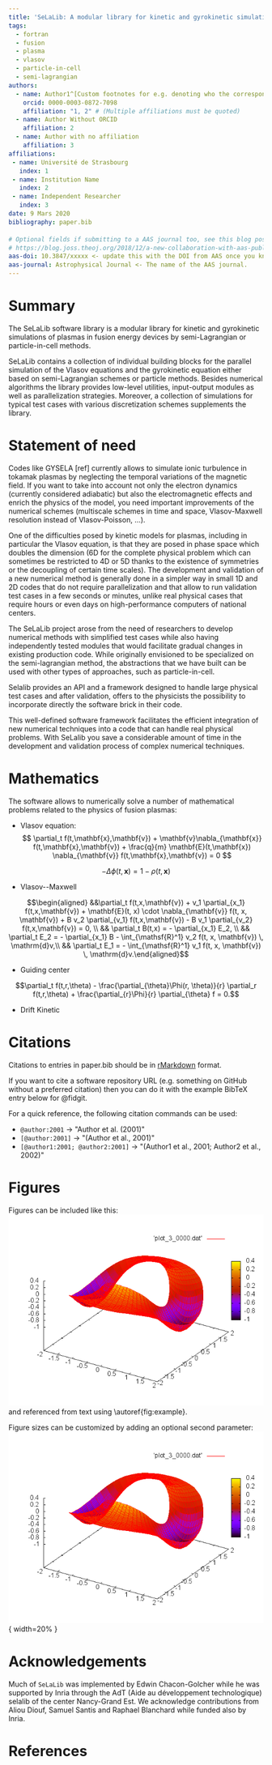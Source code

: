 ```yaml
---
title: 'SeLaLib: A modular library for kinetic and gyrokinetic simulations of plasmas in fusion energy devices by semi-Lagrangian or particle-in-cell methods.'
tags:
  - fortran
  - fusion
  - plasma
  - vlasov
  - particle-in-cell
  - semi-lagrangian
authors:
  - name: Author1^[Custom footnotes for e.g. denoting who the corresponding author is can be included like this.]
    orcid: 0000-0003-0872-7098
    affiliation: "1, 2" # (Multiple affiliations must be quoted)
  - name: Author Without ORCID
    affiliation: 2
  - name: Author with no affiliation
    affiliation: 3
affiliations:
 - name: Université de Strasbourg
   index: 1
 - name: Institution Name
   index: 2
 - name: Independent Researcher
   index: 3
date: 9 Mars 2020
bibliography: paper.bib

# Optional fields if submitting to a AAS journal too, see this blog post:
# https://blog.joss.theoj.org/2018/12/a-new-collaboration-with-aas-publishing
aas-doi: 10.3847/xxxxx <- update this with the DOI from AAS once you know it.
aas-journal: Astrophysical Journal <- The name of the AAS journal.
---
```


# Summary

The SeLaLib software library is a modular library for kinetic and
gyrokinetic simulations of plasmas in fusion energy devices by
semi-Lagrangian or particle-in-cell methods.

SeLaLib contains a collection of individual building blocks for the
parallel simulation of the Vlasov equations and the gyrokinetic equation
either based on semi-Lagrangian schemes or particle methods. Besides
numerical algorithms the library provides low-level utilities,
input-output modules as well as parallelization strategies. Moreover, a
collection of simulations for typical test cases with various
discretization schemes supplements the library.

# Statement of need

Codes like GYSELA [ref] currently allows to simulate ionic turbulence
in tokamak plasmas by neglecting the temporal variations of the
magnetic field. If you want to take into account not only the
electron dynamics (currently considered adiabatic) but also the
electromagnetic effects and enrich the physics of the model, you need
important improvements of the numerical schemes (multiscale schemes in time and space,
Vlasov-Maxwell resolution instead of Vlasov-Poisson, ...).

One of the difficulties posed by kinetic models for plasmas, including
in particular the Vlasov equation, is that they are posed in phase
space which doubles the dimension (6D for the complete physical
problem which can sometimes be restricted to 4D or 5D thanks to the
existence of symmetries or the decoupling of certain time scales).
The development and validation of a new numerical method is generally
done in a simpler way in small 1D and 2D codes that do not require
parallelization and that allow to run validation test cases in a
few seconds or minutes, unlike real physical cases that require
hours or even days on high-performance computers of national centers.

The SeLaLib project arose from the need of researchers to develop
numerical methods with simplified test cases while also having
independently tested modules that would facilitate gradual changes in
existing production code. While originally envisioned to be specialized
on the semi-lagrangian method, the abstractions that we have built can
be used with other types of approaches, such as particle-in-cell.

Selalib provides an API and a framework designed to handle 
large physical test cases and after validation, offers to the physicists 
the possibility to incorporate directly the software brick in their code.

This well-defined software framework facilitates the efficient
integration of new numerical techniques into a code that can handle
real physical problems. With SeLalib you save a considerable amount
of time in the development and validation process of complex numerical
techniques.


# Mathematics

The software allows to numerically solve a number of mathematical
problems related to the physics of fusion plasmas:

- Vlasov equation:
$$
\partial_t f(t,\mathbf{x},\mathbf{v}) + \mathbf{v}\nabla_{\mathbf{x}} f(t,\mathbf{x},\mathbf{v}) + \frac{q}{m} \mathbf{E}(t,\mathbf{x}) \nabla_{\mathbf{v}} f(t,\mathbf{x},\mathbf{v}) = 0
$$

$$-\Delta \phi(t,\mathbf{x}) =  1- \rho(t, \mathbf{x})$$

- Vlasov--Maxwell

$$\begin{aligned}
    &&\partial_t f(t,x,\mathbf{v}) + v_1 \partial_{x_1} f(t,x,\mathbf{v}) + \mathbf{E}(t, x) \cdot \nabla_{\mathbf{v}} f(t, x, \mathbf{v}) + B v_2 \partial_{v_1} f(t,x,\mathbf{v}) - B v_1 \partial_{v_2} f(t,x,\mathbf{v}) = 0, \\
    && \partial_t B(t,x) = - \partial_{x_1} E_2, \\
    && \partial_t E_2 = - \partial_{x_1} B - \int_{\mathsf{R}^1} v_2 f(t, x, \mathbf{v}) \, \mathrm{d}v,\\
    && \partial_t E_1 = - \int_{\mathsf{R}^1} v_1 f(t, x, \mathbf{v}) \, \mathrm{d}v.\end{aligned}$$

- Guiding center

$$\partial_t f(t,r,\theta) - \frac{\partial_{\theta}\Phi(r, \theta)}{r} \partial_r f(t,r,\theta) +  \frac{\partial_{r}\Phi}{r} \partial_{\theta} f  = 0.$$

- Drift Kinetic

# Citations

Citations to entries in paper.bib should be in
[rMarkdown](http://rmarkdown.rstudio.com/authoring_bibliographies_and_citations.html)
format.

If you want to cite a software repository URL (e.g. something on GitHub without a preferred
citation) then you can do it with the example BibTeX entry below for @fidgit.

For a quick reference, the following citation commands can be used:
- `@author:2001`  ->  "Author et al. (2001)"
- `[@author:2001]` -> "(Author et al., 2001)"
- `[@author1:2001; @author2:2001]` -> "(Author1 et al., 2001; Author2 et al., 2002)"

# Figures

Figures can be included like this:
![Caption for example figure.\label{fig:example}](figure.png)
and referenced from text using \autoref{fig:example}.

Figure sizes can be customized by adding an optional second parameter:
![Caption for example figure.](figure.png){ width=20% }

# Acknowledgements

Much of `SeLaLib` was implemented by Edwin Chacon-Golcher while he was supported by Inria through the AdT (Aide au développement technologique) selalib of the center Nancy-Grand Est.
We acknowledge contributions from Aliou Diouf, Samuel Santis and Raphael Blanchard while funded also by Inria.

# References
